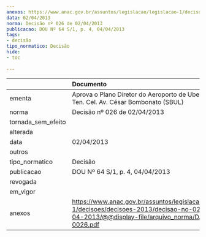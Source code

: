 ```yaml
---
anexos: https://www.anac.gov.br/assuntos/legislacao/legislacao-1/decisoes/decisoes-2013/decisao-no-026-de-02-04-2013/@@display-file/arquivo_norma/DA2013-0026.pdf
data: 02/04/2013
norma: Decisão nº 026 de 02/04/2013
publicacao: DOU Nº 64 S/1, p. 4, 04/04/2013
tags:
- decisão
tipo_normatico: Decisão
hide: 
- toc 
 
---
```


|                    | Documento                                                                                                                                                 |
|:-------------------|:----------------------------------------------------------------------------------------------------------------------------------------------------------|
| ementa             | Aprova o Plano Diretor do Aeroporto de Uberlândia - Ten. Cel. Av. César Bombonato (SBUL)                                                                  |
| norma              | Decisão nº 026 de 02/04/2013                                                                                                                              |
| tornada_sem_efeito |                                                                                                                                                           |
| alterada           |                                                                                                                                                           |
| data               | 02/04/2013                                                                                                                                                |
| outros             |                                                                                                                                                           |
| tipo_normatico     | Decisão                                                                                                                                                   |
| publicacao         | DOU Nº 64 S/1, p. 4, 04/04/2013                                                                                                                           |
| revogada           |                                                                                                                                                           |
| em_vigor           |                                                                                                                                                           |
| anexos             | https://www.anac.gov.br/assuntos/legislacao/legislacao-1/decisoes/decisoes-2013/decisao-no-026-de-02-04-2013/@@display-file/arquivo_norma/DA2013-0026.pdf |